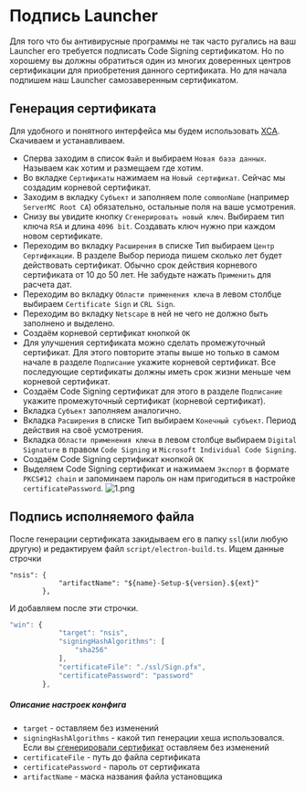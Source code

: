 # Подпись Launcher

Для того что бы антивирусные программы не так часто ругались на ваш Launcher его требуется подписать Code Signing сертификатом. Но по хорошему вы должны обратиться один из многих доверенных центров сертификации для приобретения данного сертификата. Но для начала подпишем наш Launcher самозаверенным сертификатом.

## Генерация сертификата

Для удобного и понятного интерфейса мы будем использовать [XCA](https://www.hohnstaedt.de/xca/index.php/download). Скачиваем и устанавливаем.

- Сперва заходим в список `Файл` и выбираем `Новая база данных`. Называем как хотим и размещаем где хотим.
- Во вкладке `Сертификаты` нажимаем на `Новый сертификат`. Сейчас мы создадим корневой сертификат.
- Заходим в вкладку `Субъект` и заполняем поле `commonName` (например `ServerMC Root CA`) обязательно, остальные поля на ваше усмотрения.
- Снизу вы увидите кнопку `Сгенерировать новый ключ`. Выбираем тип ключа `RSA` и длина `4096 bit`. Создавать ключ нужно при каждом новом сертификате.
- Переходим во вкладку `Расширения` в списке Тип выбираем `Центр Сертификации`. В разделе Выбор периода пишем сколько лет будет действовать сертификат. Обычно срок действия корневого сертификата от 10 до 50 лет. Не забудьте нажать `Применить` для расчета дат.
- Переходим во вкладку `Области применения ключа` в левом столбце выбираем `Certificate Sign` и `CRL Sign`.
- Переходим во вкладку `Netscape` в ней не чего не должно быть заполнено и выделено.
- Создаём корневой сертификат кнопкой `OK`
- Для улучшения сертификата можно сделать промежуточный сертификат. Для этого повторите этапы выше но только в самом начале в разделе `Подписание` укажите корневой сертификат. Все последующие сертификаты должны иметь срок жизни меньше чем корневой сертификат.
- Создаём Code Signing сертификат для этого в разделе `Подписание` укажите промежуточный сертификат (корневой сертификат).
- Вкладка `Субъект` заполняем аналогично.
- Вкладка `Расширения` в списке Тип выбираем `Конечный субъект`. Период действия на своё усмотрения.
- Вкладка `Области применения ключа` в левом столбце выбираем `Digital Signature` в правом `Code Signing` и `Microsoft Individual Code Signing`.
- Создаём Code Signing сертификат кнопкой `OK`
- Выделяем Code Signing сертификат и нажимаем `Экспорт` в формате `PKCS#12 chain` и запоминаем пароль он нам пригодиться в настройке `certificatePassword`.
![1.png](/signing/1.webp)

## Подпись исполняемого файла

После генерации сертификата закидываем его в папку `ssl`(или любую другую) и редактируем файл `script/electron-build.ts`. Ищем данные строчки

```ts:line-numbers=28 [script/electron-build.ts]
"nsis": {
            "artifactName": "${name}-Setup-${version}.${ext}"
        },
```

И добавляем после эти строчки.

```ts [script/electron-build.ts]
"win": {
            "target": "nsis",
            "signingHashAlgorithms": [
                "sha256"
            ],
            "certificateFile": "./ssl/Sign.pfx",
            "certificatePassword": "password"
        },
```

##### Описание настроек конфига

- `target` - оставляем без изменений
- `signingHashAlgorithms` - какой тип генерации хеша использовался. Если вы [сгенерировали сертификат](#генерация-сертификата) оставляем без изменений
- `certificateFile` - путь до файла сертификата
- `certificatePassword` - пароль от сертификата
- `artifactName` - маска названия файла установщика
